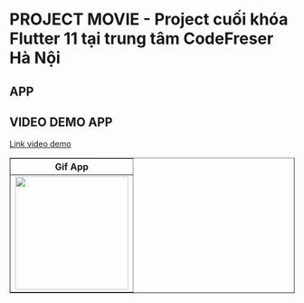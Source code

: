 # PROJECT MOVIE - Project cuối khóa Flutter 11 tại trung tâm CodeFreser Hà Nội

## APP

## VIDEO DEMO APP
[Link video demo](./screenshot/tuânnn.gif)


<table border>
    <tr>
        <th style="text-align:center">Gif App </th>
    </tr>
    <tr>
        <td><img src="./screenshot/tuânnn.gif" alt="" width="200"></td>
    </tr>
</table>


